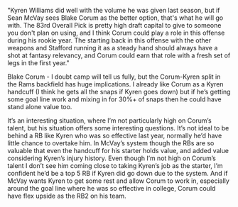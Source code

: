 "Kyren Williams did well with the volume he was given last season, but if Sean McVay sees Blake Corum as the better option, that's what he will go with.  The 83rd Overall Pick is pretty high draft capital to give to someone you don't plan on using, and I think Corum could play a role in this offense during his rookie year.  The starting back in this offense with the other weapons and Stafford running it as a steady hand should always have a shot at fantasy relevancy, and Corum could earn that role with a fresh set of legs in the first year."

Blake Corum - I doubt camp will tell us fully, but the Corum-Kyren split in the Rams backfield has huge implications. I already like Corum as a Kyren handcuff (I think he gets all the snaps if Kyren goes down) but if he’s getting some goal line work and mixing in for 30%+ of snaps then he could have stand alone value too.

It’s an interesting situation, where I’m not particularly high on Corum’s talent, but his situation offers some interesting questions. It’s not ideal to be behind a RB like Kyren who was so effective last year, normally he’d have little chance to overtake him. In McVay’s system though the RBs are so valuable that even the handcuff for his starter holds value, and added value considering Kyren’s injury history.
Even though I’m not high on Corum’s talent I don’t see him coming close to taking Kyren’s job as the starter, I’m confident he’d be a top 5 RB if Kyren did go down due to the system. And if McVay wants Kyren to get some rest and allow Corum to work in, especially around the goal line where he was so effective in college, Corum could have flex upside as the RB2 on his team.
